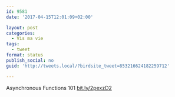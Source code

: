 ```yaml
---
id: 9581
date: '2017-04-15T12:01:09+02:00'

layout: post
categories:
  - Vis ma vie
tags:
  - tweet
format: status
publish_social: no
guid: 'http://tweets.local/?birdsite_tweet=853216624182259712'

---
```


Asynchronous Functions 101 [bit.ly/2pexzD2](http://bit.ly/2pexzD2)